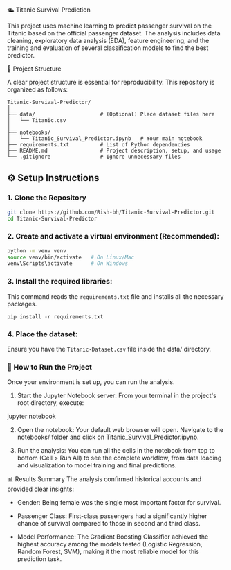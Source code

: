 🛳️ Titanic Survival Prediction

This project uses machine learning to predict passenger survival on the Titanic based on the official passenger dataset. The analysis includes data cleaning, exploratory data analysis (EDA), feature engineering, and the training and evaluation of several classification models to find the best predictor.

📂 Project Structure

A clear project structure is essential for reproducibility. This repository is organized as follows:
```
Titanic-Survival-Predictor/
│
├── data/                     # (Optional) Place dataset files here
│   └── Titanic.csv
│
├── notebooks/
│   └── Titanic_Survival_Predictor.ipynb   # Your main notebook
├── requirements.txt          # List of Python dependencies
├── README.md                 # Project description, setup, and usage
└── .gitignore                # Ignore unnecessary files
```

## ⚙️ Setup Instructions

### 1. Clone the Repository
```bash
git clone https://github.com/Rish-bh/Titanic-Survival-Predictor.git
cd Titanic-Survival-Predictor
```

### 2. Create and activate a virtual environment (Recommended):
```bash
python -m venv venv
source venv/bin/activate   # On Linux/Mac
venv\Scripts\activate      # On Windows
```

### 3. Install the required libraries:
This command reads the `requirements.txt` file and installs all the necessary packages.
```
pip install -r requirements.txt
```
### 4. Place the dataset:
Ensure you have the `Titanic-Dataset.csv` file inside the data/ directory.

### 🚀 How to Run the Project
Once your environment is set up, you can run the analysis.

1. Start the Jupyter Notebook server:
From your terminal in the project's root directory, execute:

jupyter notebook

2. Open the notebook:
Your default web browser will open. Navigate to the notebooks/ folder and click on Titanic_Survival_Predictor.ipynb.

3. Run the analysis:
You can run all the cells in the notebook from top to bottom (Cell > Run All) to see the complete workflow, from data loading and visualization to model training and final predictions.

📊 Results Summary
The analysis confirmed historical accounts and provided clear insights:

* Gender: Being female was the single most important factor for survival.

* Passenger Class: First-class passengers had a significantly higher chance of survival compared to those in second and third class.

* Model Performance: The Gradient Boosting Classifier achieved the highest accuracy among the models tested (Logistic Regression, Random Forest, SVM), making it the most reliable model for this prediction task.
